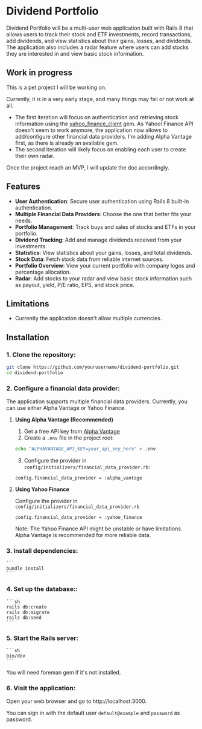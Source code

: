 # Dividend Portfolio

Dividend Portfolio will be a multi-user web application built with Rails 8 that allows users to track their stock and ETF investments, record transactions, add dividends, and view statistics about their gains, losses, and dividends. The application also includes a radar feature where users can add stocks they are interested in and view basic stock information.

## Work in progress

This is a pet project I will be working on. 

Currently, it is in a very early stage, and many things may fail or not work at all. 

- The first iteration will focus on authentication and retrieving stock information using the [yahoo_finance_client](https://github.com/fleveque/yahoo_finance_client) gem. As Yahoo! Finance API doesn't seem to work anymore, the application now allows to add/configure other financial data providers. I'm adding Alpha Vantage first, as there is already an available gem.
- The second iteration will likely focus on enabling each user to create their own radar.

Once the project reach an MVP, I will update the doc accordingly.

## Features

- **User Authentication**: Secure user authentication using Rails 8 built-in authentication.
- **Multiple Financial Data Providers**: Choose the one that better fits your needs.
- **Portfolio Management**: Track buys and sales of stocks and ETFs in your portfolio.
- **Dividend Tracking**: Add and manage dividends received from your investments.
- **Statistics**: View statistics about your gains, losses, and total dividends.
- **Stock Data**: Fetch stock data from reliable internet sources.
- **Portfolio Overview**: View your current portfolio with company logos and percentage allocation.
- **Radar**: Add stocks to your radar and view basic stock information such as payout, yield, P/E ratio, EPS, and stock price.

## Limitations

- Currently the application doesn't allow multiple currencies.

## Installation

### 1. Clone the repository:

```sh
git clone https://github.com/yourusername/dividend-portfolio.git
cd dividend-portfolio
```

### 2. Configure a financial data provider:

The application supports multiple financial data providers. Currently, you can use either Alpha Vantage or Yahoo Finance.

1. **Using Alpha Vantage (Recommended)**

    1. Get a free API key from [Alpha Vantage](https://www.alphavantage.co/support/#api-key)
    2. Create a `.env` file in the project root:
    ```sh
    echo "ALPHAVANTAGE_API_KEY=your_api_key_here" > .env
    ```
    3. Configure the provider in `config/initializers/financial_data_provider.rb`:
    ```
    config.financial_data_provider = :alpha_vantage
    ```

2. **Using Yahoo Finance**

    Configure the provider in `config/initializers/financial_data_provider.rb`

    ```
    config.financial_data_provider = :yahoo_finance
    ```

    Note: The Yahoo Finance API might be unstable or have limitations. Alpha Vantage is recommended for more reliable data.


### 3. Install dependencies:

    ```
    bundle install
    ```

### 4. Set up the database::

    ```sh
    rails db:create
    rails db:migrate
    rails db:seed
    ```

### 5. Start the Rails server:
    ```sh
    bin/dev
    ```
You will need foreman gem if it's not installed.

### 6. Visit the application:

Open your web browser and go to http://localhost:3000.

You can sign in with the default user `default@example` and `password` as password.
